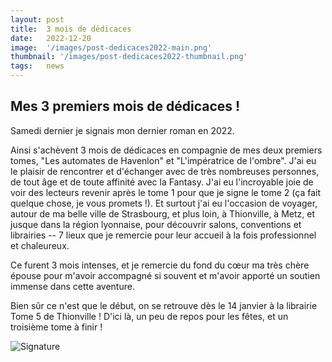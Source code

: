 ```yaml
---
layout: post
title:  3 mois de dédicaces
date:   2022-12-20
image:  '/images/post-dedicaces2022-main.png'
thumbnail: '/images/post-dedicaces2022-thumbnail.png'
tags:   news
---
```


## Mes 3 premiers mois de dédicaces !

Samedi dernier je signais mon dernier roman en 2022.

Ainsi s'achèvent 3 mois de dédicaces en compagnie de mes deux premiers tomes, "Les automates de Havenlon" et "L'impératrice de l'ombre". J'ai eu le plaisir de rencontrer et d'échanger avec de très nombreuses personnes, de tout âge et de toute affinité avec la Fantasy. J'ai eu l'incroyable joie de voir des lecteurs revenir après le tome 1 pour que je signe le tome 2 (ça fait quelque chose, je vous promets !). Et surtout j'ai eu l'occasion de voyager, autour de ma belle ville de Strasbourg, et plus loin, à Thionville, à Metz, et jusque dans la région lyonnaise, pour découvrir salons, conventions et librairies -- 7 lieux que je remercie pour leur accueil à la fois professionnel et chaleureux.

Ce furent 3 mois intenses, et je remercie du fond du cœur ma très chère épouse pour m'avoir accompagné si souvent et m'avoir apporté un soutien immense dans cette aventure.

Bien sûr ce n'est que le début, on se retrouve dès le 14 janvier à la librairie Tome 5 de Thionville ! D'ici là, un peu de repos pour les fêtes, et un troisième tome à finir !

![Signature]({{site.baseurl}}/images/signature-doree2.png)
